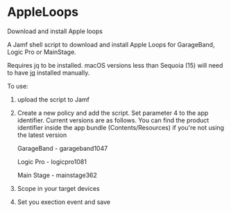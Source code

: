 # AppleLoops
Download and install Apple loops

A Jamf shell script to download and install Apple Loops for GarageBand, Logic Pro or MainStage.

Requires jq to be installed. macOS versions less than Sequoia (15) will need to have [jq](https://jqlang.github.io/jq/) installed manually.

To use:
1) upload the script to Jamf
2) Create a new policy and add the script. Set parameter 4 to the app identifier. Current versions are as follows. You can find the product identifier inside the app bundle (Contents/Resources) if you're not using the latest version

   GarageBand - garageband1047

   Logic Pro - logicpro1081

   Main Stage - mainstage362

3) Scope in your target devices
4) Set you exection event and save

